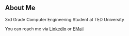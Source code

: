 ## About Me
3rd Grade Computer Engineering Student at TED University



You can reach me via [LinkedIn](https://www.linkedin.com/in/mertkocogluu/) or [EMail](mailto:mertkocoglu3@gmail.com)


